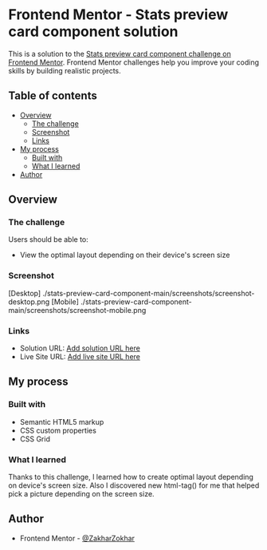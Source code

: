 # Frontend Mentor - Stats preview card component solution

This is a solution to the [Stats preview card component challenge on Frontend Mentor](https://www.frontendmentor.io/challenges/stats-preview-card-component-8JqbgoU62). Frontend Mentor challenges help you improve your coding skills by building realistic projects.

## Table of contents

- [Overview](#overview)
  - [The challenge](#the-challenge)
  - [Screenshot](#screenshot)
  - [Links](#links)
- [My process](#my-process)
  - [Built with](#built-with)
  - [What I learned](#what-i-learned)
- [Author](#author)

## Overview

### The challenge

Users should be able to:

- View the optimal layout depending on their device's screen size

### Screenshot

[Desktop] ./stats-preview-card-component-main/screenshots/screenshot-desktop.png
[Mobile] ./stats-preview-card-component-main/screenshots/screenshot-mobile.png

### Links

- Solution URL: [Add solution URL here](https://your-solution-url.com)
- Live Site URL: [Add live site URL here](https://your-live-site-url.com)

## My process

### Built with

- Semantic HTML5 markup
- CSS custom properties
- CSS Grid

### What I learned

Thanks to this challenge, I learned how to create optimal layout depending on device's screen size. Also I discovered new html-tag(<picture>) for me that helped pick a picture depending on the screen size.

## Author

- Frontend Mentor - [@ZakharZokhar](https://www.frontendmentor.io/profile/ZakharZokhar)
